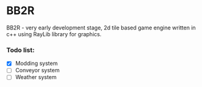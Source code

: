 # BB2R
BB2R - very early development stage, 2d tile based game engine written in c++ using RayLib library for graphics.

### Todo list:
- [x] Modding system
- [ ] Conveyor system
- [ ] Weather system